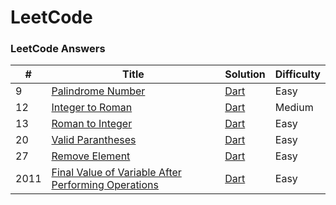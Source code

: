 LeetCode
========

### LeetCode Answers


| # | Title | Solution | Difficulty |
|---| ----- | ----- | ---------- |
|9|[Palindrome Number](https://leetcode.com/problems/palindrome-number/) | [Dart](Solutions/9%20Palindrome%20Number.dart) |Easy|
|12|[Integer to Roman](https://leetcode.com/problems/integer-to-roman/) | [Dart](Solutions/12%20Integer%20to%20Roman.dart) |Medium|
|13|[Roman to Integer](https://leetcode.com/problems/roman-to-integer/) | [Dart](Solutions/13%20Roman%20to%20Integer.dart) |Easy|
|20|[Valid Parantheses](https://leetcode.com/problems/valid-parentheses/) | [Dart](Solutions/20%20Valid%20Parentheses.dart) |Easy|
|27|[Remove Element](https://leetcode.com/problems/remove-element/) | [Dart](Solutions/27%20Remove%20Element.dart) |Easy|
|2011|[Final Value of Variable After Performing Operations](https://leetcode.com/problems/final-value-of-variable-after-performing-operations/) | [Dart](Solutions/2011%20Final%20Value%20of%20Variable%20After%20Performing%20Operations.dart) |Easy|